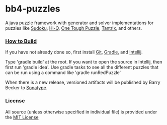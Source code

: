 # bb4-puzzles

A java puzzle framework with generator and solver implementations for puzzles like
[Sudoku](http://barrybecker4.com/applets/sudoku_en.html), [Hi-Q](http://barrybecker4.com/applets/hiq_en.html), [One Tough Puzzle](http://barrybecker4.com/applets/redpuzzle_en.html), [Tantrix](http://barrybecker4.com/applets/tantrix_en.html), and others.


### [How to Build](https://github.com/barrybecker4/bb4-common/wiki/Building-bb4-Projects)

If you have not already done so, first install [Git](http://git-scm.com/), [Gradle](http://www.gradle.org/), and [Intellij](http://www.jetbrains.com/idea/).

Type 'gradle build' at the root.
If you want to open the source in Intellij, then first run 'gradle idea'.
Use gradle tasks to see all the different puzzles that can be run using a command like 'gradle runRedPuzzle'

When there is a new release, versioned artifacts will be published by Barry Becker to [Sonatype](https://oss.sonatype.org).

### License
All source (unless otherwise specified in individual file) is provided under the [MIT License](http://www.opensource.org/licenses/MIT)






